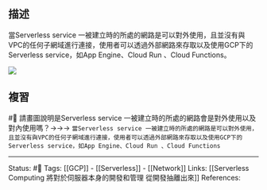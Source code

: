 

## 描述
當Serverless service 一被建立時的所處的網路是可以對外使用，且並沒有與VPC的任何子網域進行連接，使用者可以透過外部網路來存取以及使用GCP下的Serverless service，如App Engine、Cloud Run 、Cloud Functions。

![](https://res.cloudinary.com/dqfxgtyoi/image/upload/v1653397252/blog/network/serverless/serverless-service-network-when-built_gehol8.png)


## 複習

#🧠 請畫圖說明是Serverless service 一被建立時的所處的網路會是對外使用以及對內使用嗎？->->-> `當Serverless service 一被建立時的所處的網路是可以對外使用，且並沒有與VPC的任何子網域進行連接，使用者可以透過外部網路來存取以及使用GCP下的Serverless service，如App Engine、Cloud Run 、Cloud Functions`
<!--SR:!2022-06-14,11,230-->


---
Status: #🌱 
Tags: 
[[GCP]] - [[Serverless]] - [[Network]]
Links:
[[Serverless Computing 將對於伺服器本身的開發和管理 從開發抽離出來]]
References: